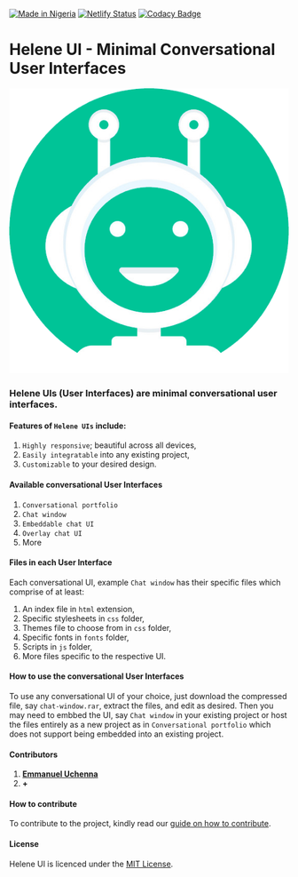 [![Made in Nigeria](https://img.shields.io/badge/made%20in-nigeria-008751.svg?style=flat-square)](https://github.com/acekyd/made-in-nigeria) [![Netlify Status](https://api.netlify.com/api/v1/badges/095cf32d-4d90-4488-9ace-9b738e9e9643/deploy-status)](https://app.netlify.com/sites/helene-ui/deploys) [![Codacy Badge](https://api.codacy.com/project/badge/Grade/2c0427743b0a491f9d3a1e6474354934)](https://app.codacy.com/manual/Eunit99/helene-ui?utm_source=github.com&utm_medium=referral&utm_content=Eunit99/helene-ui&utm_campaign=Badge_Grade_Dashboard)
# **Helene UI - Minimal Conversational User Interfaces** 
<img src="img/icon/helene.png" alt="Helene icon" />


### Helene UIs (User Interfaces) are minimal conversational user interfaces.

#### Features of ``Helene UIs`` include:

1. ``Highly responsive``; beautiful across all devices,
2. ``Easily integratable`` into any existing project,
3. ``Customizable`` to your desired design.

#### Available conversational User Interfaces

1. ``Conversational portfolio``
2. ``Chat window``
3. ``Embeddable chat UI``
4. ``Overlay chat UI``
5. More 

#### Files in each User Interface

Each conversational UI, example ``Chat window`` has their specific files which comprise of at least:

1. An index file in ``html`` extension,
2. Specific stylesheets in ``css`` folder,
3. Themes file to choose from in ``css`` folder,
4. Specific fonts in ``fonts`` folder,
5. Scripts in ``js`` folder,
6. More files specific to the respective UI.

#### How to use the conversational User Interfaces

To use any conversational UI of your choice, just download the compressed file, say ``chat-window.rar``, extract the files, and edit as desired. Then you may need to embbed the UI, say ``Chat window`` in your existing project or host the files entirely as a new project as in ``Conversational portfolio`` which does not support being embedded into an existing project.

#### Contributors

 1. [**Emmanuel Uchenna**](https://github.com/eunit99)
 2. **+**

#### How to contribute

To contribute to the project, kindly read our [guide on how to contribute](https://github.com/Eunit99/Helene-UI/blob/master/CONTRIBUTING.md).
#### License
Helene UI is licenced under the [MIT License](https://github.com/Eunit99/Helene-UI/blob/master/LICENSE).
